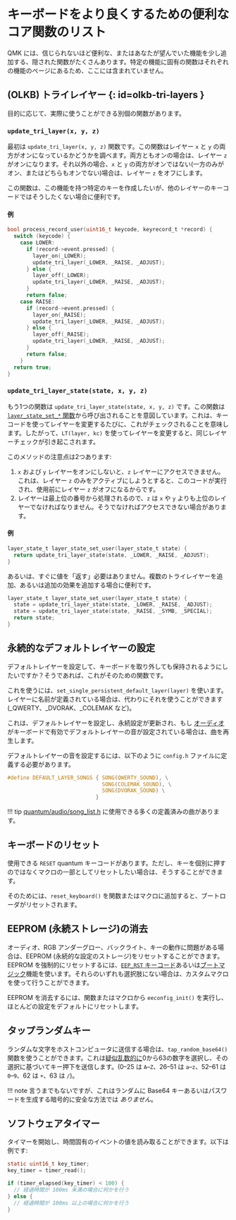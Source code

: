 # キーボードをより良くするための便利なコア関数のリスト

<!---
  original document: 0.12.41:docs/ref_functions.md
  git diff 0.12.41 HEAD -- docs/ref_functions.md | cat
-->

QMK には、信じられないほど便利な、またはあなたが望んでいた機能を少し追加する、隠された関数がたくさんあります。特定の機能に固有の関数はそれぞれの機能のページにあるため、ここには含まれていません。

## (OLKB) トライレイヤー {: id=olkb-tri-layers }

目的に応じて、実際に使うことができる別個の関数があります。

### `update_tri_layer(x, y, z)`

最初は `update_tri_layer(x, y, z)` 関数です。この関数はレイヤー `x` と `y` の両方がオンになっているかどうかを調べます。両方ともオンの場合は、レイヤー `z` がオンになります。それ以外の場合、`x` と `y` の両方がオンではない(一方のみがオン、またはどちらもオンでない)場合は、レイヤー `z` をオフにします。

この関数は、この機能を持つ特定のキーを作成したいが、他のレイヤーのキーコードではそうしたくない場合に便利です。

#### 例

```c
bool process_record_user(uint16_t keycode, keyrecord_t *record) {
  switch (keycode) {
    case LOWER:
      if (record->event.pressed) {
        layer_on(_LOWER);
        update_tri_layer(_LOWER, _RAISE, _ADJUST);
      } else {
        layer_off(_LOWER);
        update_tri_layer(_LOWER, _RAISE, _ADJUST);
      }
      return false;
    case RAISE:
      if (record->event.pressed) {
        layer_on(_RAISE);
        update_tri_layer(_LOWER, _RAISE, _ADJUST);
      } else {
        layer_off(_RAISE);
        update_tri_layer(_LOWER, _RAISE, _ADJUST);
      }
      return false;
    }
  return true;
}
```

### `update_tri_layer_state(state, x, y, z)`
もう1つの関数は `update_tri_layer_state(state, x, y, z)` です。この関数は [`layer_state_set_*` 関数](ja/custom_quantum_functions.md#layer-change-code)から呼び出されることを意図しています。これは、キーコードを使ってレイヤーを変更するたびに、これがチェックされることを意味します。したがって、`LT(layer, kc)` を使ってレイヤーを変更すると、同じレイヤーチェックが引き起こされます。

このメソッドの注意点は2つあります:
1. `x` および `y` レイヤーをオンにしないと、`z` レイヤーにアクセスできません。これは、レイヤー `z` のみをアクティブにしようとすると、このコードが実行され、使用前にレイヤー `z` がオフになるからです。
2. レイヤーは最上位の番号から処理されるので、`z` は `x` や `y` よりも上位のレイヤーでなければなりません。そうでなければアクセスできない場合があります。

#### 例

```c
layer_state_t layer_state_set_user(layer_state_t state) {
  return update_tri_layer_state(state, _LOWER, _RAISE, _ADJUST);
}
```

あるいは、すぐに値を「返す」必要はありません。複数のトライレイヤーを追加、あるいは追加の効果を追加する場合に便利です。

```c
layer_state_t layer_state_set_user(layer_state_t state) {
  state = update_tri_layer_state(state, _LOWER, _RAISE, _ADJUST);
  state = update_tri_layer_state(state, _RAISE, _SYMB, _SPECIAL);
  return state;
}
```

## 永続的なデフォルトレイヤーの設定

デフォルトレイヤーを設定して、キーボードを取り外しても保持されるようにしたいですか？そうであれば、これがそのための関数です。

これを使うには、`set_single_persistent_default_layer(layer)` を使います。レイヤーに名前が定義されている場合は、代わりにそれを使うことができます (_QWERTY、_DVORAK、_COLEMAK など)。

これは、デフォルトレイヤーを設定し、永続設定が更新され、もし [オーディオ](ja/feature_audio.md) がキーボードで有効でデフォルトレイヤーの音が設定されている場合は、曲を再生します。

デフォルトレイヤーの音を設定するには、以下のように `config.h` ファイルに定義する必要があります。

```c
#define DEFAULT_LAYER_SONGS { SONG(QWERTY_SOUND), \
                              SONG(COLEMAK_SOUND), \
                              SONG(DVORAK_SOUND) \
                            }
```


!!! tip
    [quantum/audio/song_list.h](https://github.com/qmk/qmk_firmware/blob/master/quantum/audio/song_list.h) に使用できる多くの定義済みの曲があります。

## キーボードのリセット

使用できる `RESET` quantum キーコードがあります。ただし、キーを個別に押すのではなくマクロの一部としてリセットしたい場合は、そうすることができます。

そのためには、`reset_keyboard()` を関数またはマクロに追加すると、ブートローダがリセットされます。

## EEPROM (永続ストレージ)の消去

オーディオ、RGB アンダーグロー、バックライト、キーの動作に問題がある場合は、EEPROM (永続的な設定のストレージ)をリセットすることができます。EEPROM を強制的にリセットするには、[`EEP_RST` キーコード](ja/quantum_keycodes.md)あるいは[ブートマジック](ja/feature_bootmagic.md)機能を使います。それらのいずれも選択肢にない場合は、カスタムマクロを使って行うことができます。

EEPROM を消去するには、関数またはマクロから `eeconfig_init()` を実行し、ほとんどの設定をデフォルトにリセットします。

## タップランダムキー

ランダムな文字をホストコンピュータに送信する場合は、`tap_random_base64()` 関数を使うことができます。これは[疑似乱数的に](https://en.wikipedia.org/wiki/Pseudorandom_number_generator)0から63の数字を選択し、その選択に基づいてキー押下を送信します。(0–25 は `A`–`Z`、26–51 は `a`–`z`、52–61 は `0`–`9`、62 は `+`、63 は `/`)。

!!! note
    言うまでもないですが、これはランダムに Base64 キーあるいはパスワードを生成する暗号的に安全な方法では _ありません_。

## ソフトウェアタイマー

タイマーを開始し、時間固有のイベントの値を読み取ることができます。以下は例です:

```c
static uint16_t key_timer;
key_timer = timer_read();

if (timer_elapsed(key_timer) < 100) {
  // 経過時間が 100ms 未満の場合に何かを行う
} else {
  // 経過時間が 100ms 以上の場合に何かを行う
}
```
